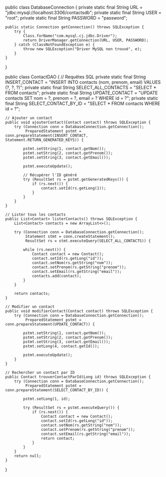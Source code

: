 public class DatabaseConnection {
private static final String URL = "jdbc:mysql://localhost:3306/contactsdb";
private static final String USER = "root";
private static final String PASSWORD = "password";

    public static Connection getConnection() throws SQLException {
        try {
            Class.forName("com.mysql.cj.jdbc.Driver");
            return DriverManager.getConnection(URL, USER, PASSWORD);
        } catch (ClassNotFoundException e) {
            throw new SQLException("Driver MySQL non trouvé", e);
        }
    }
}


public class ContactDAO {
// Requêtes SQL
private static final String INSERT_CONTACT = "INSERT INTO contacts (nom, prenom, email) VALUES (?, ?, ?)";
private static final String SELECT_ALL_CONTACTS = "SELECT * FROM contacts";
private static final String UPDATE_CONTACT = "UPDATE contacts SET nom = ?, prenom = ?, email = ? WHERE id = ?";
private static final String SELECT_CONTACT_BY_ID = "SELECT * FROM contacts WHERE id = ?";

    // Ajouter un contact
    public void ajouterContact(Contact contact) throws SQLException {
        try (Connection conn = DatabaseConnection.getConnection();
             PreparedStatement pstmt = conn.prepareStatement(INSERT_CONTACT, Statement.RETURN_GENERATED_KEYS)) {
            
            pstmt.setString(1, contact.getNom());
            pstmt.setString(2, contact.getPrenom());
            pstmt.setString(3, contact.getEmail());
            
            pstmt.executeUpdate();
            
            // Récupérer l'ID généré
            try (ResultSet rs = pstmt.getGeneratedKeys()) {
                if (rs.next()) {
                    contact.setId(rs.getLong(1));
                }
            }
        }
    }
    
    // Lister tous les contacts
    public List<Contact> listerContacts() throws SQLException {
        List<Contact> contacts = new ArrayList<>();
        
        try (Connection conn = DatabaseConnection.getConnection();
             Statement stmt = conn.createStatement();
             ResultSet rs = stmt.executeQuery(SELECT_ALL_CONTACTS)) {
            
            while (rs.next()) {
                Contact contact = new Contact();
                contact.setId(rs.getLong("id"));
                contact.setNom(rs.getString("nom"));
                contact.setPrenom(rs.getString("prenom"));
                contact.setEmail(rs.getString("email"));
                contacts.add(contact);
            }
        }
        
        return contacts;
    }
    
    // Modifier un contact
    public void modifierContact(Contact contact) throws SQLException {
        try (Connection conn = DatabaseConnection.getConnection();
             PreparedStatement pstmt = conn.prepareStatement(UPDATE_CONTACT)) {
            
            pstmt.setString(1, contact.getNom());
            pstmt.setString(2, contact.getPrenom());
            pstmt.setString(3, contact.getEmail());
            pstmt.setLong(4, contact.getId());
            
            pstmt.executeUpdate();
        }
    }
    
    // Rechercher un contact par ID
    public Contact trouverContactParId(Long id) throws SQLException {
        try (Connection conn = DatabaseConnection.getConnection();
             PreparedStatement pstmt = conn.prepareStatement(SELECT_CONTACT_BY_ID)) {
            
            pstmt.setLong(1, id);
            
            try (ResultSet rs = pstmt.executeQuery()) {
                if (rs.next()) {
                    Contact contact = new Contact();
                    contact.setId(rs.getLong("id"));
                    contact.setNom(rs.getString("nom"));
                    contact.setPrenom(rs.getString("prenom"));
                    contact.setEmail(rs.getString("email"));
                    return contact;
                }
            }
        }
        return null;
    }
}